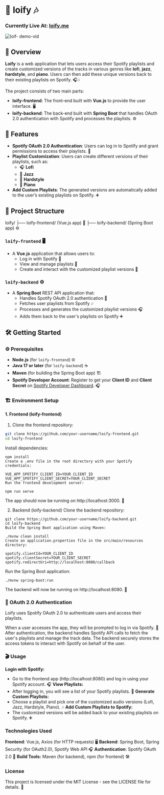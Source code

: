 # 🎵 loify 🎶

### Currently Live At: [loify.me](https://loify.me)

![loif- demo-vid](demo/loify-demo-vid.gif)

## 📖 Overview

**Loify** is a web application that lets users access their Spotify playlists and create customized versions of the tracks in various genres like **lofi**, **jazz**, **hardstyle**, and **piano**. Users can then add these unique versions back to their existing playlists on Spotify. 🎧🎶

The project consists of two main parts:

- **loify-frontend**: The front-end built with **Vue.js** to provide the user interface. 🖥️
- **loify-backend**: The back-end built with **Spring Boot** that handles OAuth 2.0 authentication with Spotify and processes the playlists. ⚙️

## 🚀 Features

- **Spotify OAuth 2.0 Authentication**: Users can log in to Spotify and grant permissions to access their playlists. 🔐
- **Playlist Customization**: Users can create different versions of their playlists, such as:
  - 🎧 **Lofi**
  - 🎷 **Jazz**
  - 🎸 **Hardstyle**
  - 🎹 **Piano**
- **Add Custom Playlists**: The generated versions are automatically added to the user’s existing playlists on Spotify. ➕

## 📂 Project Structure

loify/ ├── loify-frontend/ (Vue.js app) 🎨 ├── loify-backend/ (Spring Boot app) ⚙️

### `loify-frontend` 🖥️

- A **Vue.js** application that allows users to:
  - Log in with Spotify 🔑
  - View and manage playlists 📃
  - Create and interact with the customized playlist versions 🎵

### `loify-backend` ⚙️

- A **Spring Boot** REST API application that:
  - Handles Spotify OAuth 2.0 authentication 🔐
  - Fetches user playlists from Spotify 🎶
  - Processes and generates the customized playlist versions 🎧
  - Adds them back to the user's playlists on Spotify ➕

## 🛠️ Getting Started

### ⚙️ Prerequisites

- **Node.js** (for `loify-frontend`) 🌐
- **Java 17 or later** (for `loify-backend`) ☕
- **Maven** (for building the Spring Boot app) 🏗️
- **Spotify Developer Account**: Register to get your **Client ID** and **Client Secret** on [Spotify Developer Dashboard](https://developer.spotify.com/dashboard/). 🎧

### 🏗️ Environment Setup

#### 1. **Frontend (loify-frontend)**

1. Clone the frontend repository:

```bash
git clone https://github.com/your-username/loify-frontend.git
cd loify-frontend
```

Install dependencies:

```
npm install
Create a .env file in the root directory with your Spotify credentials:
```

```
VUE_APP_SPOTIFY_CLIENT_ID=YOUR_CLIENT_ID
VUE_APP_SPOTIFY_CLIENT_SECRET=YOUR_CLIENT_SECRET
Run the frontend development server:
```

```
npm run serve
```

The app should now be running on http://localhost:3000. 🚀

2. Backend (loify-backend)
   Clone the backend repository:

```
git clone https://github.com/your-username/loify-backend.git
cd loify-backend
Build the Spring Boot application using Maven:
```

```
./mvnw clean install
Create an application.properties file in the src/main/resources directory:
```

```
spotify.clientId=YOUR_CLIENT_ID
spotify.clientSecret=YOUR_CLIENT_SECRET
spotify.redirectUri=http://localhost:8080/callback
```

Run the Spring Boot application:

```
./mvnw spring-boot:run
```

The backend will now be running on http://localhost:8080. 🚀

### 🔑 OAuth 2.0 Authentication

Loify uses Spotify OAuth 2.0 to authenticate users and access their playlists.

When a user accesses the app, they will be prompted to log in via Spotify. 🎤
After authentication, the backend handles Spotify API calls to fetch the user's playlists and manage the track data.
The backend securely stores the access tokens to interact with Spotify on behalf of the user.

### 🎬 Usage

**Login with Spotify:**

- Go to the frontend app (http://localhost:8080) and log in using your Spotify account. 🎧
  **View Playlists:**
- After logging in, you will see a list of your Spotify playlists. 📃
  **Generate Custom Playlists:**
- Choose a playlist and pick one of the customized audio versions (Lofi, Jazz, Hardstyle, Piano). 🎶
  **Add Custom Playlists to Spotify:**
- The customized versions will be added back to your existing playlists on Spotify. ➕

### Technologies Used

**Frontend**: Vue.js, Axios (for HTTP requests) 🖥️
**Backend**: Spring Boot, Spring Security (for OAuth2.0), Spotify Web API 🎧
**Authentication**: Spotify OAuth 2.0 🔑
**Build Tools:** Maven (for backend), npm (for frontend) 🛠️

### License

This project is licensed under the MIT License - see the LICENSE file for details. 📄
